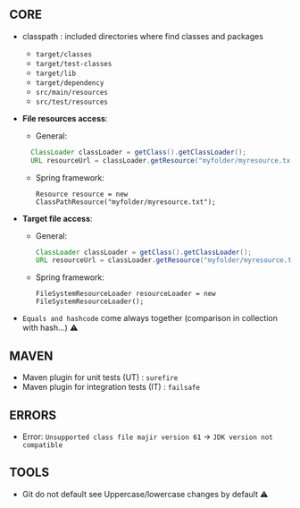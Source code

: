 ## CORE
- classpath : included directories where find classes and packages
  - `target/classes`
  - `target/test-classes`
  - `target/lib`
  - `target/dependency`
  - `src/main/resources`
  - `src/test/resources`

- **File resources access**:
  - General:
  ```java
    ClassLoader classLoader = getClass().getClassLoader();
    URL resourceUrl = classLoader.getResource("myfolder/myresource.txt");
    ```  
  - Spring framework:
    ```
    Resource resource = new ClassPathResource("myfolder/myresource.txt");
    ```

- **Target file access**:
  - General:
    ```java
    ClassLoader classLoader = getClass().getClassLoader();
    URL resourceUrl = classLoader.getResource("myfolder/myresource.txt");
    ```  
  - Spring framework:
    ```
    FileSystemResourceLoader resourceLoader = new FileSystemResourceLoader();
    ```

- `Equals and hashcode` come always together (comparison in collection with hash...) ⚠️

## MAVEN

- Maven plugin for unit tests (UT) : `surefire`
- Maven plugin for integration tests (IT) : `failsafe`

## ERRORS

- Error: `Unsupported class file majir version 61` -> `JDK version not compatible`


## TOOLS

- Git do not default see Uppercase/lowercase changes by default ⚠️
